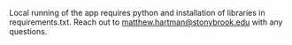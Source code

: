 Local running of the app requires python and installation of libraries in requirements.txt. Reach out to matthew.hartman@stonybrook.edu with any questions.
